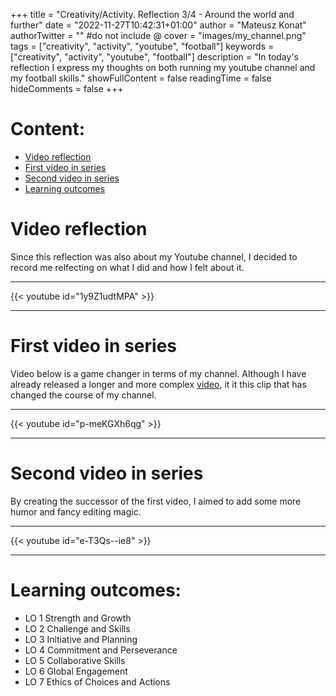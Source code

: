 +++
title = "Creativity/Activity. Reflection 3/4 - Around the world and further"
date = "2022-11-27T10:42:31+01:00"
author = "Mateusz Konat"
authorTwitter = "" #do not include @
cover = "images/my_channel.png"
tags = ["creativity", "activity", "youtube", "football"]
keywords = ["creativity", "activity", "youtube", "football"]
description = "In today's reflection I express my thoughts on both running my youtube channel and my football skills."
showFullContent = false
readingTime = false
hideComments = false
+++

# Content:
- [Video reflection](#video-reflection)
- [First video in series](#first-video-in-series)
- [Second video in series]()
- [Learning outcomes]()

# Video reflection
Since this reflection was also about my Youtube channel, I decided to record me relfecting on what I did and how I felt about it.

***
{{< youtube id="1y9Z1udtMPA" >}}
***

# First video in series
Video below is a game changer in terms of my channel. Although I have already released a longer and more complex [video](https://www.youtube.com/watch?v=17yeo0yg_sc&t=274s), it it this clip that has changed the course of my channel.

***
{{< youtube id="p-meKGXh6qg" >}}
***

# Second video in series
By creating the successor of the first video, I aimed to add some more humor and fancy editing magic.

***
{{< youtube id="e-T3Qs--ie8" >}}
***

# Learning outcomes:
- LO 1 Strength and Growth
- LO 2 Challenge and Skills
- LO 3 Initiative and Planning
- LO 4 Commitment and Perseverance
- LO 5 Collaborative Skills
- LO 6 Global Engagement
- LO 7 Ethics of Choices and Actions
